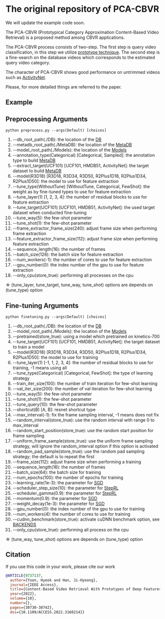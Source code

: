 # The original repository of PCA-CBVR
We will update the example code soon.

The PCA-CBVR (Prototypical Category Approximation Content-Based Video Retrieval) is a proposed method among CBVR applications.

The PCA-CBVR process consists of two-step. The first step is query video classification, in this step we utilize [prototype technique](https://arxiv.org/abs/1703.05175). The second step is a fine-search on the database videos which corresponds to the estimated query video category.

The character of PCA-CBVR shows good performance on untrimmed videos such as [ActivityNet](http://activity-net.org/).

Please, for more detailed things are referred to the paper.

## Example

## Preprocessing Arguments
```
python preprocess.py --args(Default) [choices]
```
1.  --db_root_path(./DB): the location of the [DB](DB/README.md)
2.  --metadb_root_path(./MetaDB): the location of the [MetaDB](MetaDB/README.md)
3.  --model_root_path(./Models): the location of the [Models](Models/README.md)
4.  --annotation_type(Categorical) [Categorical, Sampled]: the annotation type to build [MetaDB](MetaDB/README.md)
5.  --extract_target(UCF101) [UCF101, HMDB51, ActivityNet]: the target dataset to build [MetaDB](MetaDB/README.md)
6.  --model(R3D18) [R3D18, R3D34, R3D50, R2Plus1D18, R2Plus1D34, R2Plus1D50]: the model to use for feature extraction
7.  --tune_type(WithoutTune) [WithoutTune, Categorical, FewShot]: the weight as by fine-tuned types to use for feature extraction
8.  --tune_layer(1) [1, 2, 3, 4]: the number of residual blocks to use for feature extraction
9.  --tune_target(UCF101) [UCF101, HMDB51, ActivityNet]: the used target dataset when conducted fine-tuning
10. --tune_way(5): the few-shot parameter
11. --tune_shot(1): the few-shot parameter
12. --frame_extractor_frame_size(240): adjust frame size when performing frame extraction
13. --feature_extractor_frame_size(112): adjust frame size when performing feature extraction
14. --sequence_length(16): the number of frames
15. --batch_size(128): the batch size for feature extraction
16. --num_workers(-1): the number of cores to use for feature extraction
17. --gpu_number(0): the index number of the gpu to use for feature extraction
18. --only_cpu(store_true): performing all processes on the cpu

☆ (tune_layer, tune_target, tune_way, tune_shot) options are depends on (tune_type) option

## Fine-tuning Arguments
```
python finetuning.py --args(Default) [choices]
```
1.  --db_root_path(./DB): the location of the [DB](DB/README.md)
2.  --model_root_path(./Models): the location of the [Models](Models/README.md)
3.  --pretrained(store_true): using a model which pretrained on kinetics-700
4.  --tune_target(UCF101) [UCF101, HMDB51, ActivityNet]: the target dataset to train a model
5.  --model(R3D18) [R3D18, R3D34, R3D50, R2Plus1D18, R2Plus1D34, R2Plus1D50]: the model to use for training
6.  --tune_layer(1) [-1, 1, 2, 3, 4]: the number of residual blocks to use for training, -1 means using all
7.  --tune_type(Categorical) [Categorical, FewShot]: the type of learning strategy
8.  --train_iter_size(100): the number of train iteration for few-shot learning
9.  --val_iter_size(200): the number of val iteration for few-shot learning
10. --tune_way(5): the few-shot parameter
11. --tune_shot(1): the few-shot parameter
12. --tune_query(10): the few-shot parameter
13. --shortcut(B) [A, B]: resnet shortcut type
14. --max_interval(-1): fix the frame sampling interval, -1 means does not fix
15. --random_interval(store_true): use the random interval with range 0 to max_interval
16. --random_start_position(store_true): use the random start position for frame sampling
17. --uniform_frame_sample(store_true): use the uniform frame sampling strategy, will ignore the random_interval option if this option is activated
18. --random_pad_sample(store_true): use the random pad sampling strategy; the default is to repeat the first
19. --frame_size(112): adjust frame size when performing a training
20. --sequence_length(16): the number of frames
21. --batch_size(64): the batch size for training
22. --num_epochs(100): the number of epochs for training
23. --learning_rate(1e-3): the parameter for [SGD](https://pytorch.org/docs/stable/generated/torch.optim.SGD.html?highlight=sgd#torch.optim.SGD)
24. --scheduler_step_size(10): the parameter for [StepRL](https://pytorch.org/docs/stable/generated/torch.optim.lr_scheduler.StepLR.html)
25. --scheduler_gamma(0.9): the parameter for [StepRL](https://pytorch.org/docs/stable/generated/torch.optim.lr_scheduler.StepLR.html)
26. --momentum(0.9): the parameter for [SGD](https://pytorch.org/docs/stable/generated/torch.optim.SGD.html?highlight=sgd#torch.optim.SGD)
27. --weight_decay(1e-3): the parameter for [SGD](https://pytorch.org/docs/stable/generated/torch.optim.SGD.html?highlight=sgd#torch.optim.SGD)
28. --gpu_number(0): the index number of the gpu to use for training
29. --num_workers(4): the number of cores to use for training
30. --cudnn_benchmark(store_true): activate cuDNN benchmark option, see [BACKENDS](https://pytorch.org/docs/stable/backends.html)
31. --only_cpu(store_true): performing all process on the cpu

☆ (tune_way, tune_shot) options are depends on (tune_type) option

## Citation
If you use this code in your work, please cite our work
```bibtex
@ARTICLE{9737137,
  author={Yoon, Hyeok and Han, Ji-Hyeong},
  journal={IEEE Access}, 
  title={Content-Based Video Retrieval With Prototypes of Deep Features}, 
  year={2022},
  volume={10},
  number={},
  pages={30730-30742},
  doi={10.1109/ACCESS.2022.3160214}}
```
